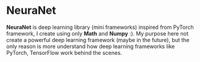 # NeuraNet

**NeuraNet** is deep learning library (mini frameworks) inspired from PyTorch framework, I create using
only **Math** and **Numpy** :). My purpose here not create a powerful deep learning framework (maybe in the 
future), but the only reason is more understand how deep learning frameworks like PyTorch, TensorFlow work 
behind the scenes. 
